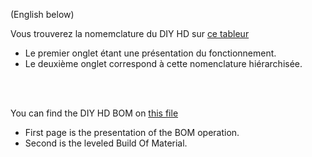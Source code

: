 (English below)

Vous trouverez la nomemclature du DIY HD sur [ce tableur](https://docs.google.com/spreadsheets/d/12aApzR5RbvaR_GyY5O9SLabGVV8ikGLzfGQNb_YDx80/edit)
* Le premier onglet étant une présentation du fonctionnement.
* Le deuxième onglet correspond à cette nomenclature hiérarchisée.

</br>
</br>

You can find the DIY HD BOM on [this file](https://docs.google.com/spreadsheets/d/12aApzR5RbvaR_GyY5O9SLabGVV8ikGLzfGQNb_YDx80/edit)
* First page is the presentation of the BOM operation.
* Second is the leveled Build Of Material.
